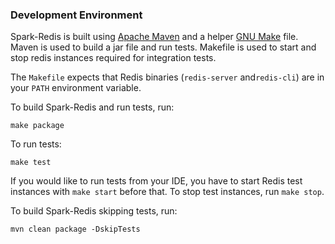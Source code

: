 ### Development Environment

Spark-Redis is built using [Apache Maven](https://maven.apache.org/) and a helper [GNU Make](https://www.gnu.org/software/make/) file.
Maven is used to build a jar file and run tests. Makefile is used to start and stop redis instances required for integration tests.

The `Makefile` expects that Redis binaries (`redis-server` and`redis-cli`) are in your `PATH` environment variable.

To build Spark-Redis and run tests, run:

```
make package
```

To run tests:

```
make test
```

If you would like to run tests from your IDE, you have to start Redis test instances with `make start` before that. To stop test
instances, run `make stop`.

To build Spark-Redis skipping tests, run:

```
mvn clean package -DskipTests
```
